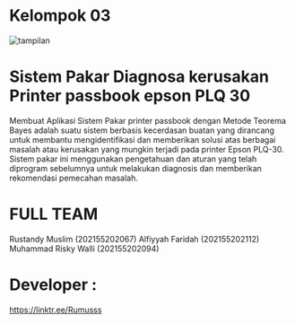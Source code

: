 # Kelompok 03
![tampilan](https://github.com/rustandy-muslim/SistemPakarKelompok3PrinterPassbook/assets/122608839/125bdc44-047d-4007-968a-b8c65cab05d5)

# Sistem Pakar Diagnosa kerusakan Printer passbook epson PLQ 30
Membuat Aplikasi Sistem Pakar printer passbook dengan Metode Teorema Bayes
adalah suatu sistem berbasis kecerdasan buatan yang dirancang untuk membantu mengidentifikasi dan memberikan solusi atas berbagai masalah atau kerusakan yang mungkin terjadi pada printer Epson PLQ-30. Sistem pakar ini menggunakan pengetahuan dan aturan yang telah diprogram sebelumnya untuk melakukan diagnosis dan memberikan rekomendasi pemecahan masalah.

# FULL TEAM
Rustandy Muslim (202155202067)
Alfiyyah Faridah (202155202112)
Muhammad Risky Walli (202155202094)

# Developer :
https://linktr.ee/Rumusss

